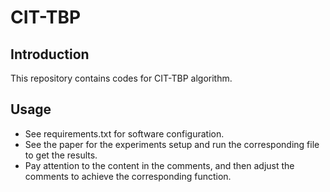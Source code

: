 # CIT-TBP

## Introduction
This repository contains codes for CIT-TBP algorithm.

## Usage
- See requirements.txt for software configuration.
- See the paper for the experiments setup and run the corresponding file to get the results.
- Pay attention to the content in the comments, and then adjust the comments to achieve the corresponding function.

